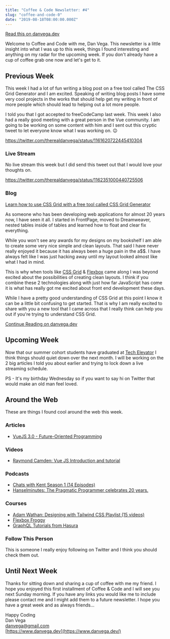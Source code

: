 ```yaml
---
title: "Coffee & Code Newsletter: #4"
slug: "coffee-and-code-0"
date: "2019-08-18T08:00:00.000Z"
---
```


[Read this on danvega.dev](https://www.danvega.dev/newsletter/2019/08/18/coffee-and-code-04)

Welcome to Coffee and Code with me, Dan Vega. This newsletter is a little insight into what I was up to this week, things I found interesting and anything on my radar for the upcoming week. If you don't already have a cup of coffee grab one now and let's get to it.

## Previous Week

This week I had a lot of fun writing a blog post on a free tool called The CSS Grid Generator and I am excited. Speaking of writing blog posts I have some very cool projects in the works that should help get my writing in front of more people which should lead to helping out a lot more people.

I told you that I got accepted to freeCodeCamp last week. This week I also had a really good meeting with a great person in the Vue community. I am going to be working on some content with him and I sent out this cryptic tweet to let everyone know what I was working on. 😉

https://twitter.com/therealdanvega/status/1161620722445410304

### **Live Stream**

No live stream this week but I did send this tweet out that I would love your thoughts on.

https://twitter.com/therealdanvega/status/1162351000440725506

### **Blog**

[Learn how to use CSS Grid with a free tool called CSS Grid Generator](https://www.danvega.dev/blog/2019/08/08/css-grid-generator)

As someone who has been developing web applications for almost 20 years now, I have seen it all. I started in FrontPage, moved to Dreamweaver, nested tables inside of tables and learned how to float and clear fix everything.

While you won't see any awards for my designs on my bookshelf I am able to create some very nice simple and clean layouts. That said I have never really enjoyed it because it has always been a huge pain in the a\$\$. I have always felt like I was just hacking away until my layout looked almost like what I had in mind.

This is why when tools like [CSS Grid](https://css-tricks.com/snippets/css/complete-guide-grid/) & [Flexbox](https://css-tricks.com/snippets/css/a-guide-to-flexbox/) came along I was beyond excited about the possibilities of creating clean layouts. I think if you combine these 2 technologies along with just how far JavaScript has come it is what has really got me excited about front end development these days.

While I have a pretty good understanding of CSS Grid at this point I know it can be a little bit confusing to get started. That is why I am really excited to share with you a new tool that I came across that I really think can help you out if you're trying to understand CSS Grid.

[Continue Reading on danvega.dev](https://www.danvega.dev/blog/2019/08/08/css-grid-generator)

## Upcoming Week

Now that our summer cohort students have graduated at [Tech Elevator](https://www.techelevator.com/) I think things should quiet down over the next month. I will be working on the 2 big articles I told you about earlier and trying to lock down a live streaming schedule.

PS - It's my birthday Wednesday so if you want to say hi on Twitter that would make an old man feel loved.

## Around the Web

These are things I found cool around the web this week.

### Articles

- [VueJS 3.0 - Future-Oriented Programming](https://blog.bitsrc.io/vue-js-3-future-oriented-programming-54dee797988b)

### Videos

- [Raymond Camden: Vue JS Introduction and tutorial](https://www.youtube.com/watch?v=Y9uDghYuld4)

### Podcasts

- [Chats with Kent Season 1 (14 Episodes)](https://kentcdodds.com/chats-with-kent-podcast/seasons/01/episodes/growing-your-skills-and-career-through-teaching-with-ali-spittel)
- [Hanselminutes: The Pragmatic Programmer celebrates 20 years.](https://www.hanselminutes.com/696/the-pragmatic-programmer-celebrates-20-years-with-dave-thomas-and-andy-hunt)

### Courses

- [Adam Wathan: Designing with Tailwind CSS Playlist (15 videos)](https://www.youtube.com/playlist?list=PL7CcGwsqRpSM3w9BT_21tUU8JN2SnyckR)
- [Flexbox Froggy](http://flexboxfroggy.com/)
- [GraphQL Tutorials from Hasura](https://learn.hasura.io/)

### Follow This Person

This is someone I really enjoy following on Twitter and I think you should check them out.

## Until Next Week

Thanks for sitting down and sharing a cup of coffee with me my friend. I hope you enjoyed this first installment of Coffee & Code and I will see you next Sunday morning. If you have any links you would like me to include please contact me and I might add them to a future newsletter. I hope you have a great week and as always friends...

Happy Coding<br/>
Dan Vega<br/>
danvega@gmail.com<br/>
[https://www.danvega.dev](https://www.danvega.dev/)<br/>

